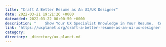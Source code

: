 ```yaml
---
title: "Craft A Better Resume as An UI/UX Designer"
date: 2022-03-21 19:21:26 +0000
dateadded: 2022-03-22 00:00:50 +0000
description: "    Show Your UX Specialist Knowledge in Your Resume.  Continue reading on UX Planet »  "
link: "https://uxplanet.org/craft-a-better-resume-as-an-ui-ux-designer-e7e7ef3c0a8?source=rss----819cc2aaeee0---4"
category:
directory: _directory/ux-planet.md
---
```

